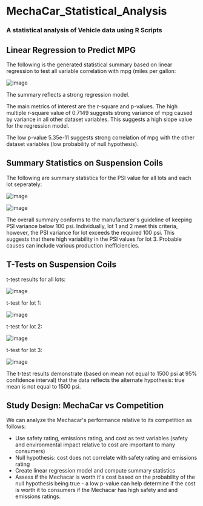 # MechaCar_Statistical_Analysis

### A statistical analysis of Vehicle data using R Scripts

## Linear Regression to Predict MPG

The following is the generated statistical summary based on linear regression to test all variable correlation with mpg (miles per gallon:

![image](https://user-images.githubusercontent.com/79061124/126710340-8de5ebdf-506c-4bd3-842c-db61eaa6d605.png)

The summary reflects a strong regression model.

The main metrics of interest are the r-square and p-values. The high multiple r-square value of 0.7149 suggests strong variance of mpg caused by variance in all other dataset variables. This suggests a high slope value for the regression model.

The low p-value 5.35e-11 suggests strong correlation of mpg with the other dataset variables (low probability of null hypothesis). 

## Summary Statistics on Suspension Coils

The following are summary statistics for the PSI value for all lots and each lot seperately:

![image](https://user-images.githubusercontent.com/79061124/126712677-11dfb624-1c13-4eb3-bdad-d4c0f4234cba.png)

![image](https://user-images.githubusercontent.com/79061124/126712729-d38dfbbc-fbcc-43a4-807b-f9378c292ccd.png)

The overall summary conforms to the manufacturer's guideline of keeping PSI variance below 100 psi. Individually, lot 1 and 2 meet this criteria, however, the PSI variance for lot exceeds the required 100 psi. This suggests that there high variability in the PSI values for lot 3. Probable causes can include various production inefficiencies.

## T-Tests on Suspension Coils

t-test results for all lots:

![image](https://user-images.githubusercontent.com/79061124/126714006-c0d5dc96-c286-4e10-9aee-3e6343d517a8.png)

t-test for lot 1:

![image](https://user-images.githubusercontent.com/79061124/126714392-31ccc702-acad-4446-bb61-c35c65c1c57f.png)

t-test for lot 2:

![image](https://user-images.githubusercontent.com/79061124/126714473-31dcaf89-4175-4613-873f-7f2f91284509.png)

t-test for lot 3:

![image](https://user-images.githubusercontent.com/79061124/126714526-2d04997e-f21f-4ac3-96b5-3b2e79db86a5.png)

The t-test results demonstrate (based on mean not equal to 1500 psi at 95% confidence interval) that the data reflects the alternate hypothesis: true mean is not equal to 1500 psi. 

## Study Design: MechaCar vs Competition

We can analyze the Mechacar's performance relative to its competition as follows:

- Use safety rating, emissions rating, and cost as test variables (safety and environmental impact relative to cost are important to many consumers)
- Null hypothesis: cost does not correlate with safety rating and emissions rating
- Create linear regression model and compute summary statistics
- Assess if the Mechacar is worth it's cost based on the probability of the null hypothesis being true - a low p-value can help determine if the cost is worth it to consumers if the Mechacar has high safety and and emissions ratings. 


